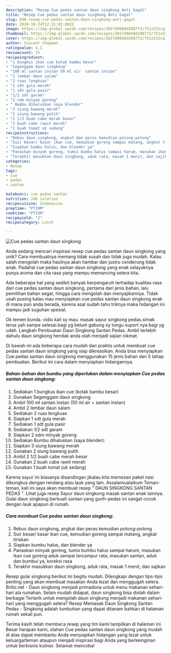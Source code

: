 ```yaml
---
description: "Resep Cue pedas santan daun singkong Anti Gagal"
title: "Resep Cue pedas santan daun singkong Anti Gagal"
slug: 690-resep-cue-pedas-santan-daun-singkong-anti-gagal
date: 2020-10-24T12:31:03.802Z
image: https://img-global.cpcdn.com/recipes/2b57d9668d208773/751x532cq70/cue-pedas-santan-daun-singkong-foto-resep-utama.jpg
thumbnail: https://img-global.cpcdn.com/recipes/2b57d9668d208773/751x532cq70/cue-pedas-santan-daun-singkong-foto-resep-utama.jpg
cover: https://img-global.cpcdn.com/recipes/2b57d9668d208773/751x532cq70/cue-pedas-santan-daun-singkong-foto-resep-utama.jpg
author: Vincent Chapman
ratingvalue: 4.1
reviewcount: 15
recipeingredient:
- "1 bungkus ikan cue kotak bambu besar"
- "Segenggam daun singkong"
- "100 ml santan instan 50 ml air  santan instan"
- "2 lembar daun salam"
- "2 ruas lengkuas"
- "1 sdt gula merah"
- "1 sdt gula pasir"
- "1/2 sdt garam"
- "2 sdm minyak goreng"
- " Bumbu dihaluskan saya blender"
- "3 siung bawang merah"
- "2 siung bawang putih"
- "2 1/2 buah cabe merah besar"
- "2 buah cabe rawit merah"
- "1 buah tomat uk sedang"
recipeinstructions:
- "Rebus daun singkong, angkat dan peras kemudian potong-potong"
- "Suir besar/ kasar ikan cue, kemudian goreng sampai matang, angkat tiriskan"
- "Siapkan bumbu halus, dan blender ya"
- "Panaskan minyak goreng, tumis bumbu halus sampai harum, masukan ikan cue goreng aduk sampai tercampur rata, masukan santan, aduk dan bumbui ya, koreksi rasa"
- "Terakhir masukkan daun singkong, aduk rata, masak 1 menit, dan sajikan"
categories:
- Resep
tags:
- cue
- pedas
- santan

katakunci: cue pedas santan 
nutrition: 246 calories
recipecuisine: Indonesian
preptime: "PT19M"
cooktime: "PT33M"
recipeyield: "2"
recipecategory: Lunch

---
```



![Cue pedas santan daun singkong](https://img-global.cpcdn.com/recipes/2b57d9668d208773/751x532cq70/cue-pedas-santan-daun-singkong-foto-resep-utama.jpg)

Anda sedang mencari inspirasi resep cue pedas santan daun singkong yang unik? Cara membuatnya memang tidak susah dan tidak juga mudah. Kalau salah mengolah maka hasilnya akan hambar dan justru cenderung tidak enak. Padahal cue pedas santan daun singkong yang enak selayaknya punya aroma dan cita rasa yang mampu memancing selera kita.

Ada beberapa hal yang sedikit banyak berpengaruh terhadap kualitas rasa dari cue pedas santan daun singkong, pertama dari jenis bahan, lalu pemilihan bahan segar, hingga cara mengolah dan menyajikannya. Tidak usah pusing kalau mau menyiapkan cue pedas santan daun singkong enak di mana pun anda berada, karena asal sudah tahu triknya maka hidangan ini mampu jadi suguhan spesial.

Ok temen bunda. vidio kali sy mau. masak sayur singkong pedas.simak terus yah sampe selesai.bagi yg belum gabung sy tungu suport nya.bagi yg udah. Langkah Pembuatan Daun Singkong Santan Pedas. Ambil terlebih dahulu daun singkong hendak anda olah menjadi sajian nikmat.


Di bawah ini ada beberapa cara mudah dan praktis untuk membuat cue pedas santan daun singkong yang siap dikreasikan. Anda bisa menyiapkan Cue pedas santan daun singkong menggunakan 15 jenis bahan dan 5 tahap pembuatan. Berikut ini cara dalam menyiapkan hidangannya.

<!--inarticleads1-->

##### Bahan-bahan dan bumbu yang diperlukan dalam menyiapkan Cue pedas santan daun singkong:

1. Sediakan 1 bungkus ikan cue (kotak bambu besar)
1. Gunakan Segenggam daun singkong
1. Ambil 100 ml santan instan (50 ml air + santan instan)
1. Ambil 2 lembar daun salam
1. Sediakan 2 ruas lengkuas
1. Siapkan 1 sdt gula merah
1. Sediakan 1 sdt gula pasir
1. Sediakan 1/2 sdt garam
1. Siapkan 2 sdm minyak goreng
1. Sediakan  Bumbu dihaluskan (saya blender):
1. Siapkan 3 siung bawang merah
1. Gunakan 2 siung bawang putih
1. Ambil 2 1/2 buah cabe merah besar
1. Gunakan 2 buah cabe rawit merah
1. Gunakan 1 buah tomat (uk sedang)


Karena sayur ini biasanya disandingan jikalau kita memesan paket nasi dibungkus dengan rendang atau lauk yang lain. Assalamualaikum Teman-teman, kali ini saya akan membuat resep &#34; DAUN SINGKONG SANTAN PEDAS &#34;. Lihat juga resep Sayur daun singkong masak santan enak lainnya. Gulai daun singkong berkuah santan yang gurih-pedas ini sangat cocok dengan lauk apapun di rumah. 

<!--inarticleads2-->

##### Cara membuat Cue pedas santan daun singkong:

1. Rebus daun singkong, angkat dan peras kemudian potong-potong
1. Suir besar/ kasar ikan cue, kemudian goreng sampai matang, angkat tiriskan
1. Siapkan bumbu halus, dan blender ya
1. Panaskan minyak goreng, tumis bumbu halus sampai harum, masukan ikan cue goreng aduk sampai tercampur rata, masukan santan, aduk dan bumbui ya, koreksi rasa
1. Terakhir masukkan daun singkong, aduk rata, masak 1 menit, dan sajikan


Resep gulai singkong berikut ini begitu mudah. Dilengkapi dengan tips-tips penting yang akan membuat masakan Anda lezat dan menggugah selera. Brilio.net - Daun singkong menjadi primadona untuk menu makanan sehari-hari ala rumahan. Selain mudah didapat, daun singkong bisa diolah dalam berbagai Tertarik untuk mengolah daun singkong menjadi makanan sehari-hari yang menggugah selera? Resep Memasak Daun Singkong Santan Pedas - Singkong adalah tumbuhan yang dapat ditanam bahkan di halaman rumah sekali pun. 

Terima kasih telah membaca resep yang tim kami tampilkan di halaman ini. Besar harapan kami, olahan Cue pedas santan daun singkong yang mudah di atas dapat membantu Anda menyiapkan hidangan yang lezat untuk keluarga/teman ataupun menjadi inspirasi bagi Anda yang berkeinginan untuk berbisnis kuliner. Selamat mencoba!
